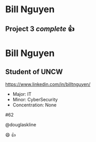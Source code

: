 # Bill Nguyen

## Project 3 *complete* :+1:

Bill Nguyen
===
## Student of UNCW
https://www.linkedin.com/in/billtnguyen/
* Major: IT
* Minor: CyberSecurity
* Concentration: None

#62

@douglaskline

:smile: :+1:
